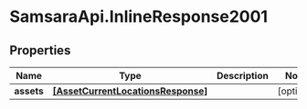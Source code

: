 # SamsaraApi.InlineResponse2001

## Properties
Name | Type | Description | Notes
------------ | ------------- | ------------- | -------------
**assets** | [**[AssetCurrentLocationsResponse]**](AssetCurrentLocationsResponse.md) |  | [optional] 


